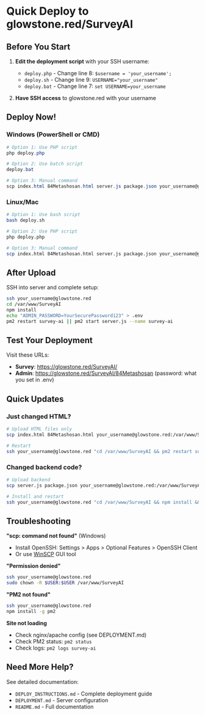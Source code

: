 # Quick Deploy to glowstone.red/SurveyAI

## Before You Start

1. **Edit the deployment script** with your SSH username:
   - `deploy.php` - Change line 8: `$username = 'your_username';`
   - `deploy.sh` - Change line 9: `USERNAME="your_username"`
   - `deploy.bat` - Change line 7: `set USERNAME=your_username`

2. **Have SSH access** to glowstone.red with your username

## Deploy Now!

### Windows (PowerShell or CMD)

```powershell
# Option 1: Use PHP script
php deploy.php

# Option 2: Use batch script
deploy.bat

# Option 3: Manual command
scp index.html 84Metashosan.html server.js package.json your_username@glowstone.red:/var/www/SurveyAI/
```

### Linux/Mac

```bash
# Option 1: Use bash script
bash deploy.sh

# Option 2: Use PHP script
php deploy.php

# Option 3: Manual command
scp index.html 84Metashosan.html server.js package.json your_username@glowstone.red:/var/www/SurveyAI/
```

## After Upload

SSH into server and complete setup:

```bash
ssh your_username@glowstone.red
cd /var/www/SurveyAI
npm install
echo "ADMIN_PASSWORD=YourSecurePassword123" > .env
pm2 restart survey-ai || pm2 start server.js --name survey-ai
```

## Test Your Deployment

Visit these URLs:
- **Survey**: https://glowstone.red/SurveyAI/
- **Admin**: https://glowstone.red/SurveyAI/84Metashosan (password: what you set in .env)

## Quick Updates

### Just changed HTML?

```bash
# Upload HTML files only
scp index.html 84Metashosan.html your_username@glowstone.red:/var/www/SurveyAI/

# Restart
ssh your_username@glowstone.red "cd /var/www/SurveyAI && pm2 restart survey-ai"
```

### Changed backend code?

```bash
# Upload backend
scp server.js package.json your_username@glowstone.red:/var/www/SurveyAI/

# Install and restart
ssh your_username@glowstone.red "cd /var/www/SurveyAI && npm install && pm2 restart survey-ai"
```

## Troubleshooting

**"scp: command not found"** (Windows)
- Install OpenSSH: Settings > Apps > Optional Features > OpenSSH Client
- Or use [WinSCP](https://winscp.net/) GUI tool

**"Permission denied"**
```bash
ssh your_username@glowstone.red
sudo chown -R $USER:$USER /var/www/SurveyAI
```

**"PM2 not found"**
```bash
ssh your_username@glowstone.red
npm install -g pm2
```

**Site not loading**
- Check nginx/apache config (see DEPLOYMENT.md)
- Check PM2 status: `pm2 status`
- Check logs: `pm2 logs survey-ai`

## Need More Help?

See detailed documentation:
- `DEPLOY_INSTRUCTIONS.md` - Complete deployment guide
- `DEPLOYMENT.md` - Server configuration
- `README.md` - Full documentation


